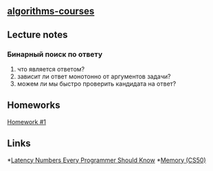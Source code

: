 ## [algorithms-courses](https://prjctr.com.ua/algorithms-base.html)

## Lecture notes

### Бинарный поиск по ответу
1) что является ответом?
2) зависит ли ответ монотонно от аргументов задачи?
3) можем ли мы быстро проверить кандидата на ответ?

## Homeworks
[Homework #1](https://www.hackerrank.com/projector-algo-base-5-hw-1)

## Links
*[Latency Numbers Every Programmer Should Know](https://gist.github.com/jboner/2841832)
*[Memory (CS50)](http://cs50.wiki/Memory)

